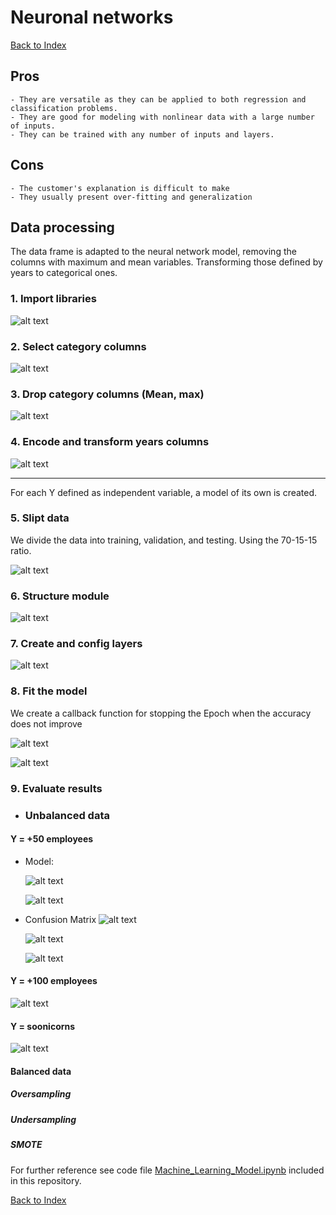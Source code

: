 # Neuronal networks

[Back to Index](README.md#index)

## Pros

    - They are versatile as they can be applied to both regression and classification problems.
    - They are good for modeling with nonlinear data with a large number of inputs.
    - They can be trained with any number of inputs and layers.

## Cons

    - The customer's explanation is difficult to make
    - They usually present over-fitting and generalization

## Data processing

The data frame is adapted to the neural network model, removing the columns with maximum and mean variables. Transforming those defined by years to categorical ones.

### 1. Import libraries

![alt text](Resources/images/neural_networks/model_import.png)

### 2. Select category columns

![alt text](Resources/images/neural_networks/model_selectCatColm.png)

### 3. Drop category columns (Mean, max)

![alt text](Resources/images/neural_networks/model_dropcolm.png)

### 4. Encode and transform years columns

![alt text](Resources/images/neural_networks/model_Encode.png)

_______________________________

For each Y defined as independent variable, a model of its own is created.

### 5. Slipt data

We divide the data into training, validation, and testing. Using the 70-15-15 ratio.

![alt text](Resources/images/neural_networks/model_split.png)

### 6. Structure module

![alt text](Resources/images/neural_networks/model_structure.png)

### 7. Create and config layers

![alt text](Resources/images/neural_networks/model_layers.png)

### 8. Fit the model

We create a callback function for stopping the Epoch when the accuracy does not improve

![alt text](Resources/images/neural_networks/model_callback.png)

![alt text](Resources/images/neural_networks/model_FitModel.png)

### 9. Evaluate results

- ### Unbalanced data
#### Y = +50 employees
- Model: 

    ![alt text](Resources/images/neural_networks/model_evaluate_50_1.png)

    ![alt text](Resources/images/neural_networks/model_evaluate_50_2.png)

- Confusion Matrix
    ![alt text](Resources/images/neural_networks/model_evaluate_50_5cm.png)

    ![alt text](Resources/images/neural_networks/model_evaluate_50_3cm.png)

    ![alt text](Resources/images/neural_networks/model_evaluate_50_4cm.png)

#### Y = +100 employees

![alt text](Resources/images/neural_networks/model_evaluate2.png)

#### Y = soonicorns

![alt text](Resources/images/neural_networks/model_evaluate3.png)


#### Balanced data

##### Oversampling


##### Undersampling


##### SMOTE




For further reference see code file [Machine_Learning_Model.ipynb](./Resources/code/Machine_Learning_Model.ipynb) included in this repository.

[Back to Index](README.md#index)
